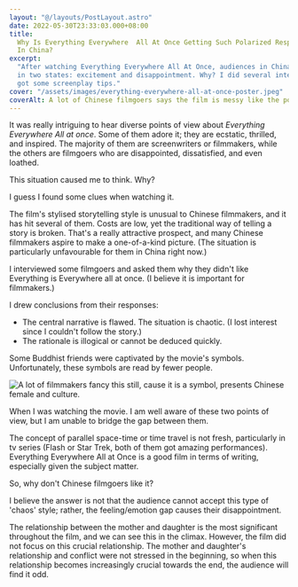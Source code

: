 ```yaml
---
layout: "@/layouts/PostLayout.astro"
date: 2022-05-30T23:33:03.000+08:00
title:
  Why Is Everything Everywhere  All At Once Getting Such Polarized Responses
  In China?
excerpt:
  "After watching Everything Everywhere All At Once, audiences in China are
  in two states: excitement and disappointment. Why? I did several interviews and
  got some screenplay tips."
cover: "/assets/images/everything-everywhere-all-at-once-poster.jpeg"
coverAlt: A lot of Chinese filmgoers says the film is messy like the poster.
---
```


It was really intriguing to hear diverse points of view about _Everything Everywhere All at once_. Some of them adore it; they are ecstatic, thrilled, and inspired. The majority of them are screenwriters or filmmakers, while the others are filmgoers who are disappointed, dissatisfied, and even loathed.

This situation caused me to think. Why?

I guess I found some clues when watching it.

The film's stylised storytelling style is unusual to Chinese filmmakers, and it has hit several of them. Costs are low, yet the traditional way of telling a story is broken. That's a really attractive prospect, and many Chinese filmmakers aspire to make a one-of-a-kind picture. (The situation is particularly unfavourable for them in China right now.)

I interviewed some filmgoers and asked them why they didn't like Everything is Everywhere all at once. (I believe it is important for filmmakers.)

I drew conclusions from their responses:

- The central narrative is flawed. The situation is chaotic. (I lost interest since I couldn't follow the story.)
- The rationale is illogical or cannot be deduced quickly.

Some Buddhist friends were captivated by the movie's symbols. Unfortunately, these symbols are read by fewer people.

![A lot of filmmakers fancy this still, cause it is a symbol, presents Chinese female and culture. ](/assets/images/everything-everywhere-all-at-once-still.jpeg "Everything Everywhere all at once- still")

When I was watching the movie. I am well aware of these two points of view, but I am unable to bridge the gap between them.

The concept of parallel space-time or time travel is not fresh, particularly in tv series (Flash or Star Trek, both of them got amazing performances). Everything Everywhere All at Once is a good film in terms of writing, especially given the subject matter.

So, why don't Chinese filmgoers like it?

I believe the answer is not that the audience cannot accept this type of 'chaos' style; rather, the feeling/emotion gap causes their disappointment.

The relationship between the mother and daughter is the most significant throughout the film, and we can see this in the climax. However, the film did not focus on this crucial relationship. The mother and daughter's relationship and conflict were not stressed in the beginning, so when this relationship becomes increasingly crucial towards the end, the audience will find it odd.
